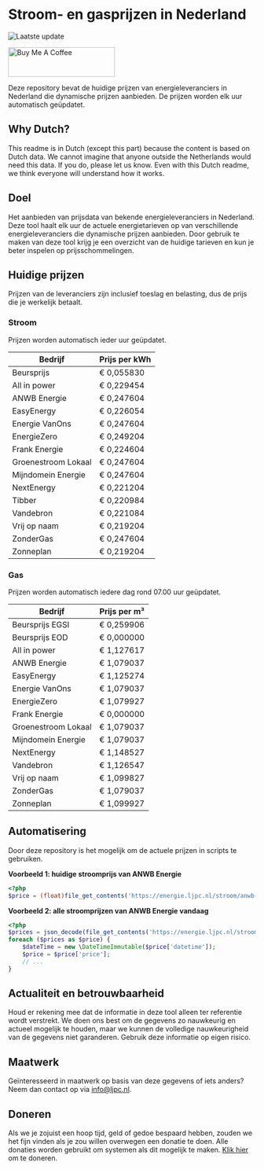 # Stroom- en gasprijzen in Nederland

![Laatste update](https://img.shields.io/badge/laatste%20update-2024--03--17%2002%3A00%20CET-brightgreen)

<a href="https://www.buymeacoffee.com/Lars-" target="_blank"><img src="https://cdn.buymeacoffee.com/buttons/v2/default-orange.png" alt="Buy Me A Coffee" height="60" style="height: 60px !important;width: 217px !important;" ></a>

Deze repository bevat de huidige prijzen van energieleveranciers in Nederland die dynamische prijzen aanbieden. De prijzen worden elk uur automatisch geüpdatet.

## Why Dutch?

This readme is in Dutch (except this part) because the content is based on Dutch data. We cannot imagine that anyone outside the Netherlands would need this data. If you do, please let us know. Even with this Dutch readme, we think
everyone will understand how it works.

## Doel

Het aanbieden van prijsdata van bekende energieleveranciers in Nederland. Deze tool haalt elk uur de actuele energietarieven op van verschillende energieleveranciers die dynamische prijzen aanbieden. Door gebruik te maken van deze tool
krijg je een overzicht van de huidige tarieven en kun je beter inspelen op prijsschommelingen.

## Huidige prijzen

Prijzen van de leveranciers zijn inclusief toeslag en belasting, dus de prijs die je werkelijk betaalt.

### Stroom

Prijzen worden automatisch ieder uur geüpdatet.

 Bedrijf | Prijs per kWh 
---------|---------------
Beursprijs | € 0,055830
All in power | € 0,229454
ANWB Energie | € 0,247604
EasyEnergy | € 0,226054
Energie VanOns | € 0,247604
EnergieZero | € 0,249204
Frank Energie | € 0,224604
Groenestroom Lokaal | € 0,247604
Mijndomein Energie | € 0,247604
NextEnergy | € 0,221204
Tibber | € 0,220984
Vandebron | € 0,221084
Vrij op naam | € 0,219204
ZonderGas | € 0,247604
Zonneplan | € 0,219204


### Gas

Prijzen worden automatisch iedere dag rond 07.00 uur geüpdatet.

 Bedrijf | Prijs per m³ 
---------|--------------
Beursprijs EGSI | € 0,259906
Beursprijs EOD | € 0,000000
All in power | € 1,127617
ANWB Energie | € 1,079037
EasyEnergy | € 1,125274
Energie VanOns | € 1,079037
EnergieZero | € 1,079927
Frank Energie | € 0,000000
Groenestroom Lokaal | € 1,079037
Mijndomein Energie | € 1,079037
NextEnergy | € 1,148527
Vandebron | € 1,126547
Vrij op naam | € 1,099827
ZonderGas | € 1,079037
Zonneplan | € 1,099927


## Automatisering

Door deze repository is het mogelijk om de actuele prijzen in scripts te gebruiken.

**Voorbeeld 1: huidige stroomprijs van ANWB Energie**

```php
<?php
$price = (float)file_get_contents('https://energie.ljpc.nl/stroom/anwb-energie-nu.txt');

```

**Voorbeeld 2: alle stroomprijzen van ANWB Energie vandaag**

```php
<?php
$prices = json_decode(file_get_contents('https://energie.ljpc.nl/stroom/all-in-power-vandaag.json'),true);
foreach ($prices as $price) {
    $dateTime = new \DateTimeImmutable($price['datetime']);
    $price = $price['price'];
    // ...
}
```

## Actualiteit en betrouwbaarheid

Houd er rekening mee dat de informatie in deze tool alleen ter referentie wordt verstrekt. We doen ons best om de gegevens zo nauwkeurig en actueel mogelijk te houden, maar we kunnen de volledige nauwkeurigheid van de gegevens niet
garanderen. Gebruik deze informatie op eigen risico.

## Maatwerk

Geïnteresseerd in maatwerk op basis van deze gegevens of iets anders? Neem dan contact op
via [info@ljpc.nl](mailto:info@ljpc.nl?subject=Energie%20prijzen).

## Doneren

Als we je zojuist een hoop tijd, geld of gedoe bespaard hebben, zouden we het fijn vinden als je zou willen overwegen een
donatie te doen. Alle donaties worden gebruikt om systemen als dit mogelijk te
maken. [Klik hier](https://www.buymeacoffee.com/Lars-) om te doneren.
